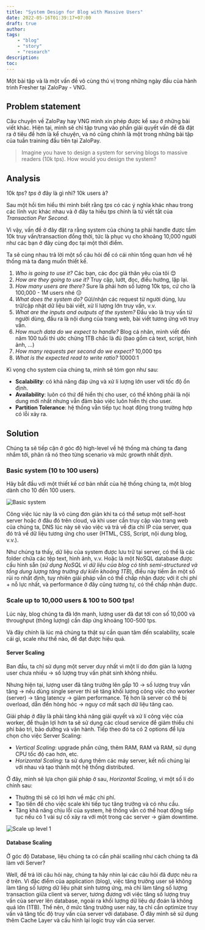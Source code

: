 ```yaml
---
title: "System Design for Blog with Massive Users"
date: 2022-05-16T01:39:17+07:00
draft: true
author:
tags:
    - "blog"
    - "story"
    - "research"
description:
toc:
---
```

Một bài tập và là một vấn đề vô cùng thú vị trong những ngày đầu của hành trình Fresher tại ZaloPay - VNG. <!--more-->

## Problem statement

Câu chuyện về ZaloPay hay VNG mình xin phép được kể sau ở những bài viết khác. Hiện tại, mình sẽ chỉ tập trung vào phần giải quyết vấn đề đã đặt ra ở tiêu đề hơn là kể chuyện, và nó cũng chính là một trong những bài tập của tuần training đầu tiên tại ZaloPay. 

> Imagine you have to design a system for serving blogs to massive readers (10k tps). How would you design the system?

## Analysis

10k *tps*? *tps* ở đây là gì nhỉ? 10k users à?

Sau một hồi tìm hiểu thì mình biết rằng *tps* có các ý nghĩa khác nhau trong các lĩnh vực khác nhau và ở đây ta hiểu *tps* chính là từ viết tắt của *Transaction Per Second*. 

Vì vậy, vấn đề ở đây đặt ra rằng system của chúng ta phải handle được tầm 10k truy vấn/transaction đồng thời, tức là phục vụ cho khoảng 10,000 người như các bạn ở đây cùng đọc tại một thời điểm. 

Ta sẽ cùng nhau trả lời một số câu hỏi để có cái nhìn tổng quan hơn về hệ thống mà ta đang muốn thiết kế.

1. *Who is going to use it?* Các bạn, các đọc giả thân yêu của tôi :blush:
2. *How are they going to use it?* Truy cập, lướt, đọc, điều hướng, lặp lại.
3. *How many users are there?* Sure là phải hơn số lượng 10k tps, cứ cho là 100,000 - 1M users nhé :kissing:
4. *What does the system do?* Gửi/nhận các request từ người dùng, lưu trữ/cập nhật dữ liệu bài viết, xử lí lượng lớn truy vấn, v.v.
5. *What are the inputs and outputs of the system?* Đầu vào là truy vấn từ người dùng, đầu ra là nội dung của trang web, bài viết tương ứng với truy vấn.
6.  *How much data do we expect to handle?* Blog cá nhân, mình viết đến năm 100 tuổi thì ước chừng 1TB chắc là đủ (bao gồm cả text, script, hình ảnh, ...)
7.  *How many requests per second do we expect?* 10,000 tps
8.  *What is the expected read to write ratio?* 10000:1 

Kì vọng cho system của chúng ta, mình sẽ tóm gọn như sau:
- **Scalability**: có khả năng đáp ứng và xử lí lượng lớn user với tốc độ ổn định.
- **Availability**: luôn có thứ để hiển thị cho user, có thể không phải là nội dung mới nhất nhưng vẫn đảm bảo việc luôn hiển thị cho user.
- **Partition Tolerance**: hệ thống vẫn tiếp tục hoạt động trong trường hợp có lỗi xảy ra.

## Solution

Chúng ta sẽ tiếp cận ở góc độ high-level về hệ thống mà chúng ta đang nhắm tới, phân rã nó theo từng scenario và mức growth nhất định.

### Basic system (10 to 100 users)

Hãy bắt đầu với một thiết kế cơ bản nhất của hệ thống chúng ta, một blog dành cho 10 đến 100 users. 

![Basic system](/images/blogs/001/basic.png) 

Công việc lúc này là vô cùng đơn giản khi ta có thể setup một self-host server hoặc ở đâu đó trên cloud, và khi user cần truy cập vào trang web của chúng ta, DNS lúc này sẽ vào việc và trả về địa chỉ IP của server, qua đó trả về dữ liệu tương ứng cho user (HTML, CSS, Script, nội dung blog, v.v.). 

Như chúng ta thấy, dữ liệu của system được lưu trữ tại server, có thể là các folder chứa các tệp text, hình ảnh, v.v. Hoặc là một NoSQL database được cấu hình sẵn (*sử dụng NoSQL vì dữ liệu của blog có tính semi-structured và tổng dung lượng tăng trưởng dự kiến khoảng 1TB*), điều này tiềm ẩn một số rủi ro nhất định, tuy nhiên giải pháp vẫn có thể chấp nhận được với ít chi phí + nỗ lực nhất, và performance ở đây cũng tương tự, có thể chấp nhận được.

### Scale up to 10,000 users & 100 to 500 tps!

Lúc này, blog chúng ta đã lớn mạnh, lượng user đã đạt tới con số 10,000 và throughput (thông lượng) cần đáp ứng khoảng 100-500 tps. 

Và đây chính là lúc mà chúng ta thật sự cần quan tâm đến scalability, scale cái gì, scale như thế nào, để đạt được hiệu quả.

#### Server Scaling

Ban đầu, ta chỉ sử dụng một server duy nhất vì một lí do đơn giản là lượng user chưa nhiều -> số lượng truy vấn phát sinh không nhiều. 

Nhưng hiện tại, lượng user đã tăng trưởng lên gấp 10 -> số lượng truy vấn tăng -> nếu dùng single server thì sẽ tăng khối lượng công việc cho worker (server) -> tăng latency -> giảm performance. Tệ hơn là server có thể bị overload, dẫn đến hỏng hóc -> nguy cơ mất sạch dữ liệu tăng cao.

Giải pháp ở đây là phải tăng khả năng giải quyết và xử lí công việc của worker, để thuận lợi hơn ta sẽ sử dụng các cloud service để giảm thiểu chi phí bảo trì, bảo dưỡng và vận hành. Tiếp theo đó ta có 2 options để lựa chọn cho việc Server Scaling:
- *Vertical Scaling*: upgrade phần cứng, thêm RAM, RAM và RAM, sử dụng CPU tốc độ cao hơn, etc.
- *Horizontal Scaling*: ta sử dụng thêm các máy server, kết nối chúng lại với nhau và tạo thành một hệ thống distributed.

Ở đây, mình sẽ lựa chọn giải pháp ở sau, *Horizontal Scaling*, vì một số lí do chính sau:
- Thường thì sẽ có lợi hơn về mặc chi phí.
- Tạo tiền đề cho việc scale khi tiếp tục tăng trưởng và có nhu cầu.
- Tăng khả năng chịu lỗi của system, hệ thống vẫn có thể hoạt động tiếp tục nếu có 1 vài sự cố xảy ra với một trong các server -> giảm downtime.

![Scale up level 1](/images/blogs/001/intermediate.png)

#### Database Scaling

Ở góc độ Database, liệu chúng ta có cần phải scailing như cách chúng ta đã làm với Server? 

Well, để trả lời câu hỏi này, chúng ta hãy nhìn lại các câu hỏi đã được nêu ra ở trên. Vì đặc điểm của application (blog), việc tăng trưởng user sẽ không làm tăng số lượng dữ liệu phát sinh tương ứng, mà chỉ làm tăng số lượng transaction giữa client và server, tương đương với việc tăng số lượng truy vấn của server lên database, ngoài ra khối lượng dữ liệu dự đoán là không quá lớn (1TB). Thế nên, ở mức tăng trưởng user này, ta chỉ cần optimize truy vấn và tăng tốc độ truy vấn của server với database. Ở đây mình sẽ sử dụng thêm Cache Layer và cấu hình lại logic truy vấn của server.

